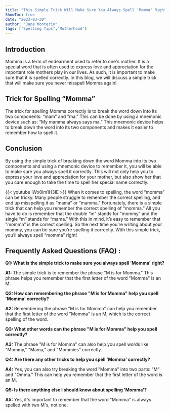 ```yaml
---
title: "This Simple Trick Will Make Sure You Always Spell 'Momma' Right!"
ShowToc: true 
date: "2023-03-30"
author: "Jane Monterio" 
tags: ["Spelling Tips","Motherhood"]
---
```

## Introduction

Momma is a term of endearment used to refer to one's mother. It is a special word that is often used to express love and appreciation for the important role mothers play in our lives. As such, it is important to make sure that it is spelled correctly. In this blog, we will discuss a simple trick that will make sure you never misspell Momma again!

## Trick for Spelling “Momma”

The trick for spelling Momma correctly is to break the word down into its two components: “mam” and “ma.” This can be done by using a mnemonic device such as: “My mamma always says ma.” This mnemonic device helps to break down the word into its two components and makes it easier to remember how to spell it.

## Conclusion

By using the simple trick of breaking down the word Momma into its two components and using a mnemonic device to remember it, you will be able to make sure you always spell it correctly. This will not only help you to express your love and appreciation for your mother, but also show her that you care enough to take the time to spell her special name correctly.

{{< youtube iWx0im1H3IE >}} 
When it comes to spelling, the word “momma” can be tricky. Many people struggle to remember the correct spelling, and end up misspelling it as “mama” or “mamma.” Fortunately, there is a simple trick that can help you remember the correct spelling of “momma.” All you have to do is remember that the double “m” stands for “mommy” and the single “m” stands for “mama.” With this in mind, it’s easy to remember that “momma” is the correct spelling. So the next time you’re writing about your mommy, you can be sure you’re spelling it correctly. With this simple trick, you’ll always spell “momma” right!

## Frequently Asked Questions (FAQ) :
**Q1: What is the simple trick to make sure you always spell 'Momma' right?**

**A1:** The simple trick is to remember the phrase "M is for Momma." This phrase helps you remember that the first letter of the word "Momma" is an M.

**Q2: How can remembering the phrase "M is for Momma" help you spell 'Momma' correctly?**

**A2:** Remembering the phrase "M is for Momma" can help you remember that the first letter of the word "Momma" is an M, which is the correct spelling of the word.

**Q3: What other words can the phrase "M is for Momma" help you spell correctly?**

**A3:** The phrase "M is for Momma" can also help you spell words like "Mommy," "Mama," and "Mommies" correctly.

**Q4: Are there any other tricks to help you spell 'Momma' correctly?**

**A4:** Yes, you can also try breaking the word "Momma" into two parts: "M" and "Omma." This can help you remember that the first letter of the word is an M.

**Q5: Is there anything else I should know about spelling 'Momma'?**

**A5:** Yes, it's important to remember that the word "Momma" is always spelled with two M's, not one.





